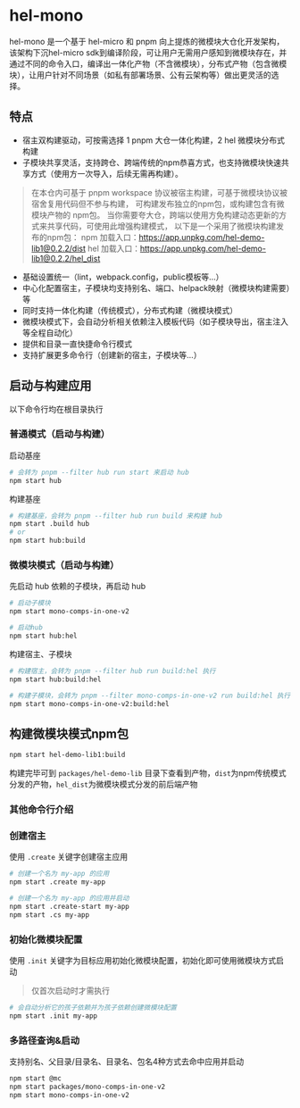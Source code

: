 # hel-mono
hel-mono 是一个基于 hel-micro 和 pnpm 向上提炼的微模块大仓化开发架构，该架构下沉hel-micro sdk到编译阶段，可让用户无需用户感知到微模块存在，并通过不同的命令入口，编译出一体化产物（不含微模块），分布式产物（包含微模块），让用户针对不同场景（如私有部署场景、公有云架构等）做出更灵活的选择。

## 特点
* 宿主双构建驱动，可按需选择 1 pnpm 大仓一体化构建，2 hel 微模块分布式构建
* 子模块共享灵活，支持跨仓、跨端传统的npm恭喜方式，也支持微模块快速共享方式（使用方一次导入，后续无需再构建）。
> 在本仓内可基于 pnpm workspace 协议被宿主构建，可基于微模块协议被宿舍复用代码但不参与构建， 
> 可构建发布独立的npm包，或构建包含有微模块产物的 npm包。
> 当你需要夸大仓，跨端以使用方免构建动态更新的方式来共享代码，可使用此增强构建模式，
> 以下是一个采用了微模块构建发布的npm包：
> npm 加载入口：https://app.unpkg.com/hel-demo-lib1@0.2.2/dist
> hel 加载入口：https://app.unpkg.com/hel-demo-lib1@0.2.2/hel_dist
* 基础设置统一（lint，webpack.config，public模板等...）
* 中心化配置宿主，子模块均支持别名、端口、helpack映射（微模块构建需要）等
* 同时支持一体化构建（传统模式），分布式构建（微模块模式）
* 微模块模式下，会自动分析相关依赖注入模板代码（如子模块导出，宿主注入等全程自动化）
* 提供和目录一直快捷命令行模式
* 支持扩展更多命令行（创建新的宿主，子模块等...）

## 启动与构建应用
以下命令行均在根目录执行

### 普通模式（启动与构建）

启动基座
```bash
# 会转为 pnpm --filter hub run start 来启动 hub
npm start hub
```

构建基座
```bash
# 构建基座，会转为 pnpm --filter hub run build 来构建 hub
npm start .build hub
# or
npm start hub:build
```

### 微模块模式（启动与构建）

先启动 hub 依赖的子模块，再启动 hub
```bash
# 启动子模块
npm start mono-comps-in-one-v2

# 启动hub
npm start hub:hel
```

构建宿主、子模块
```bash
# 构建宿主，会转为 pnpm --filter hub run build:hel 执行
npm start hub:build:hel

# 构建子模块，会转为 pnpm --filter mono-comps-in-one-v2 run build:hel 执行
npm start mono-comps-in-one-v2:build:hel
```

## 构建微模块模式npm包

```bash
npm start hel-demo-lib1:build
```
构建完毕可到 `packages/hel-demo-lib` 目录下查看到产物，`dist`为npm传统模式分发的产物，`hel_dist`为微模块模式分发的前后端产物

### 其他命令行介绍

### 创建宿主
使用 `.create` 关键字创建宿主应用

```bash
# 创建一个名为 my-app 的应用
npm start .create my-app

# 创建一个名为 my-app 的应用并启动
npm start .create-start my-app
npm start .cs my-app
```

### 初始化微模块配置
使用 `.init` 关键字为目标应用初始化微模块配置，初始化即可使用微模块方式启动
> 仅首次启动时才需执行

```bash
# 会自动分析它的孩子依赖并为孩子依赖创建微模块配置
npm start .init my-app
```

### 多路径查询&启动
支持别名、父目录/目录名、目录名、包名4种方式去命中应用并启动

```bash
npm start @mc  
npm start packages/mono-comps-in-one-v2
npm start mono-comps-in-one-v2
```